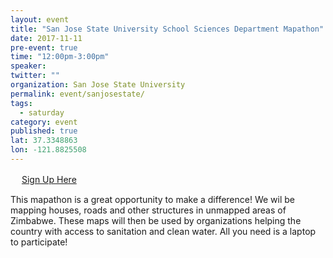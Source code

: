 ```yaml
---
layout: event 
title: "San Jose State University School Sciences Department Mapathon"
date: 2017-11-11
pre-event: true
time: "12:00pm-3:00pm"
speaker:
twitter: ""
organization: San Jose State University
permalink: event/sanjosestate/
tags:
  - saturday 
category: event
published: true
lat: 37.3348863
lon: -121.8825508
---
```

　
[Sign Up Here](https://www.facebook.com/events/509035639474334/)

This mapathon is a great opportunity to make a difference! We wil be mapping houses, roads and other structures in unmapped areas of Zimbabwe. These maps will then be used by organizations helping the country with access to sanitation and clean water. All you need is a laptop to participate!
